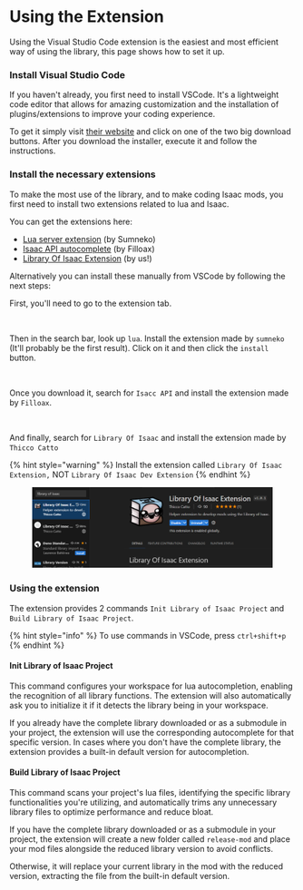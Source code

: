 # Using the Extension

Using the Visual Studio Code extension is the easiest and most efficient way of using the library, this page shows how to set it up.

### Install Visual Studio Code

If you haven't already, you first need to install VSCode. It's a lightweight code editor that allows for amazing customization and the installation of plugins/extensions to improve your coding experience.

To get it simply visit [their website](https://code.visualstudio.com/) and click on one of the two big download buttons. After you download the installer, execute it and follow the instructions.

### Install the necessary extensions

To make the most use of the library, and to make coding Isaac mods, you first need to install two extensions related to lua and Isaac.

You can get the extensions here:

* [Lua server extension](https://marketplace.visualstudio.com/items?itemName=sumneko.lua) (by Sumneko)
* [Isaac API autocomplete](https://marketplace.visualstudio.com/items?itemName=Filloax.isaac-lua-api-vscode) (by Filloax)
* [Library Of Isaac Extension](https://marketplace.visualstudio.com/items?itemName=ThiccoCatto.library-of-isaac-extension) (by us!)

Alternatively you can install these manually from VSCode by following the next steps:

First, you'll need to go to the extension tab.

<figure><img src=".gitbook/assets/Screenshot_1.png" alt="" width="140"><figcaption></figcaption></figure>

Then in the search bar, look up `lua`. Install the extension made by `sumneko` (It'll probably be the first result). Click on it and then click the `install` button.

<figure><img src=".gitbook/assets/Screenshot_2.png" alt="" width="563"><figcaption></figcaption></figure>

Once you download it, search for `Isacc API` and install the extension made by `Filloax`.

<figure><img src=".gitbook/assets/Screenshot_3.png" alt="" width="563"><figcaption></figcaption></figure>

And finally, search for `Library Of Isaac` and install the extension made by `Thicco Catto`

{% hint style="warning" %}
Install the extension called `Library Of Isaac Extension,` NOT `Library Of Isaac Dev Extension`
{% endhint %}

<figure><img src=".gitbook/assets/image (3).png" alt="" width="563"><figcaption></figcaption></figure>

### Using the extension

The extension provides 2 commands `Init Library of Isaac Project` and `Build Library of Isaac Project`.

{% hint style="info" %}
To use commands in VSCode, press `ctrl+shift+p`
{% endhint %}

#### Init Library of Isaac Project

This command configures your workspace for lua autocompletion, enabling the recognition of all library functions. The extension will also automatically ask you to initialize it if it detects the library being in your workspace.

If you already have the complete library downloaded or as a submodule in your project, the extension will use the corresponding autocomplete for that specific version. In cases where you don't have the complete library, the extension provides a built-in default version for autocompletion.

#### Build Library of Isaac Project

This command scans your project's lua files, identifying the specific library functionalities you're utilizing, and automatically trims any unnecessary library files to optimize performance and reduce bloat.

If you have the complete library downloaded or as a submodule in your project, the extension will create a new folder called `release-mod` and place your mod files alongside the reduced library version to avoid conflicts.

Otherwise, it will replace your current library in the mod with the reduced version, extracting the file from the built-in default version.
